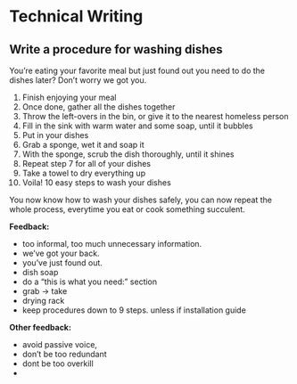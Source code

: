 # Technical Writing

## Write a procedure for washing dishes

You’re eating your favorite meal but just found out you need to do the dishes later? Don’t worry we got you. 

1. Finish enjoying your meal
2. Once done, gather all the dishes together
3. Throw the left-overs in the bin, or give it to the nearest homeless person 
4. Fill in the sink with warm water and some soap, until it bubbles
5. Put in your dishes 
6. Grab a sponge, wet it and soap it
7. With the sponge, scrub the dish thoroughly, until it shines
8. Repeat step 7 for all of your dishes
9. Take a towel to dry everything up
10. Voila! 10 easy steps to wash your dishes

You now know how to wash your dishes safely, you can now repeat the whole process, everytime you eat or cook something succulent.

**Feedback:**

- too informal, too much unnecessary information.
- we’ve got your back.
- you’ve just found out.
- dish soap
- do a “this is what you need:” section
- grab -> take
- drying rack
- keep procedures down to 9 steps. unless if installation guide

**Other feedback:**

- avoid passive voice,
- don’t be too redundant
- dont be too overkill
- 
